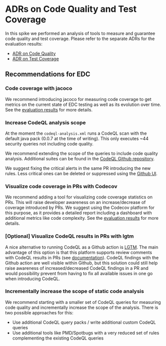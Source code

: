 # ADRs on Code Quality and Test Coverage

In this spike we performed an analysis of tools to measure and guarantee code quality and test coverage. Please refer to the separate ADRs for the evaluation results:

* [ADR on Code Quality](CODEQUALITY.md)
* [ADR on Test Coverage](COVERAGE.md)

## Recommendations for EDC

### Code coverage with jacoco

We recommend introducing jacoco for measuring code coverage to get metrics on the current state of EDC testing as well as its evolution over time. See the [evaluation results](COVERAGE.md) for more details.

### Increase CodeQL analysis scope

At the moment the `codeql-analysis.xml` runs a CodeQL scan with the default java pack (0.0.7 at the time of writing). This only executes ~44 security queries not including code quality.

We recommend extending the scope of the queries to include code quality analysis. Additional suites can be found in the [CodeQL Github repository](https://github.com/github/codeql/tree/main/java/ql/src/codeql-suites).

We suggest fixing the critical alerts in the same PR introducing the new rules. Less critical ones can be deleted or suppressed using the [Github UI](https://docs.github.com/en/code-security/code-scanning/automatically-scanning-your-code-for-vulnerabilities-and-errors/managing-code-scanning-alerts-for-your-repository#dismissing-or-deleting-alerts).

### Visualize code coverage in PRs with Codecov

We recommend adding a tool for visualizing code coverage statistics on PRs. This will raise developer awareness on an increase/decrease of coverage introduced by PRs. We suggest using the Codecov platform for this purpose, as it provides a detailed report including a dashboard with additional metrics like code complexity. See the [evaluation results](COVERAGE.md) for more details.

### [Optional] Visualize CodeQL results in PRs with lgtm

A nice alternative to running CodeQL as a Github action is [LGTM](https://lgtm.com/). The main advantage of this option is that this platform supports review comments with CodeQL results in PRs (see [documentation](https://lgtm.com/help/lgtm/github-apps-integration)). CodeQL findings with the Github action are well visible within Github, but this solution could still help raise awareness of increased/decreased CodeQL findings in a PR and would possibility prevent from having to fix all available issues in one go when introducing CodeQL.

### Incrementally increase the scope of static code analysis

We recommend starting with a smaller set of CodeQL queries for measuring code quality and incrementally increase the scope of the analysis. There is two possible approaches for this:

- Use additional CodeQL query packs / write additional custom CodeQL queries
- Use additional tools like PMD/Spotbugs with a very reduced set of rules complementing the existing CodeQL queries  
